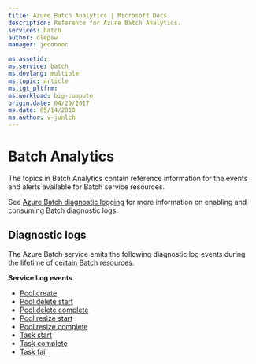 ```yaml
---
title: Azure Batch Analytics | Microsoft Docs
description: Reference for Azure Batch Analytics.
services: batch
author: dlepow
manager: jeconnoc

ms.assetid: 
ms.service: batch
ms.devlang: multiple
ms.topic: article
ms.tgt_pltfrm: 
ms.workload: big-compute
origin.date: 04/20/2017
ms.date: 05/14/2018
ms.author: v-junlch
---
```


# Batch Analytics
The topics in Batch Analytics contain reference information for the events and alerts available for Batch service resources.

See [Azure Batch diagnostic logging](batch-diagnostics.md) for more information on enabling and consuming Batch diagnostic logs.

## Diagnostic logs

The Azure Batch service emits the following diagnostic log events during the lifetime of certain Batch resources.

**Service Log events**
- [Pool create](batch-pool-create-event.md)
- [Pool delete start](batch-pool-delete-start-event.md)
- [Pool delete complete](batch-pool-delete-complete-event.md)
- [Pool resize start](batch-pool-resize-start-event.md)
- [Pool resize complete](batch-pool-resize-complete-event.md)
- [Task start](batch-task-start-event.md)
- [Task complete](batch-task-complete-event.md)
- [Task fail](batch-task-fail-event.md)

<!-- Update_Description: update metedata properties -->